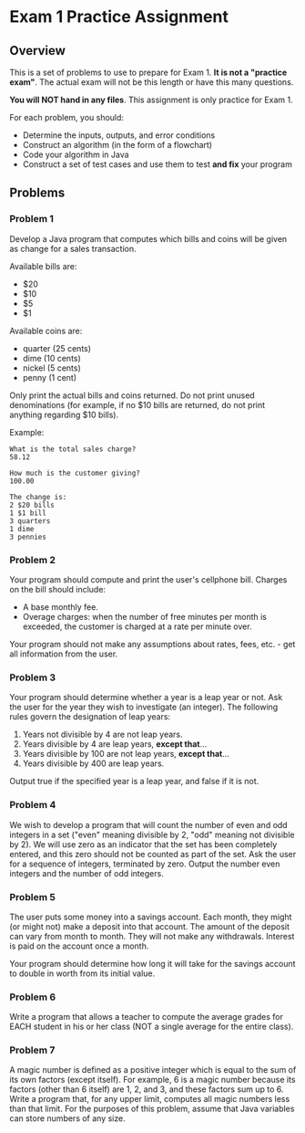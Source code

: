 # Exam 1 Practice Assignment

## Overview

This is a set of problems to use to prepare for Exam 1. **It is not a "practice exam"**. The actual exam will not be this length or have this many questions.

**You will NOT hand in any files**. This assignment is only practice for Exam 1.

For each problem, you should:
* Determine the inputs, outputs, and error conditions
* Construct an algorithm (in the form of a flowchart)
* Code your algorithm in Java
* Construct a set of test cases and use them to test **and fix** your program

## Problems

### Problem 1
Develop a Java program that computes which bills and coins will be given as change for a sales transaction.

Available bills are:
* $20
* $10
* $5
* $1

Available coins are:
* quarter (25 cents)
* dime (10 cents)
* nickel (5 cents)
* penny (1 cent)

Only print the actual bills and coins returned. Do not print unused denominations (for example, if no $10 bills are returned, do not print anything regarding $10 bills).

Example:
```
What is the total sales charge?
58.12

How much is the customer giving?
100.00

The change is:
2 $20 bills
1 $1 bill
3 quarters
1 dime
3 pennies
```

### Problem 2
Your program should compute and print the user's cellphone bill. Charges on the bill should include:
* A base monthly fee.
* Overage charges: when the number of free minutes per month is exceeded, the customer is charged at a rate per minute over.

Your program should not make any assumptions about rates, fees, etc. - get all information from the user.

### Problem 3
Your program should determine whether a year is a leap year or not. Ask the user for the year they wish to investigate (an integer). The following rules govern the designation of leap years:
1. Years not divisible by 4 are not leap years.
2. Years divisible by 4 are leap years, **except that**...
3. Years divisible by 100 are not leap years, **except that**...
4. Years divisible by 400 are leap years.

Output true if the specified year is a leap year, and false if it is not.

### Problem 4
We wish to develop a program that will count the number of even and odd integers in a set ("even" meaning divisible by 2, "odd" meaning not divisible by 2). We will use zero as an indicator that the set has been completely entered, and this zero should not be counted as part of the set. Ask the user for a sequence of integers, terminated by zero. Output the number even integers and the number of odd integers.

### Problem 5
The user puts some money into a savings account. Each month, they might (or might not) make a deposit into that account. The amount of the deposit can vary from month to month. They will not make any withdrawals. Interest is paid on the account once a month.

Your program should determine how long it will take for the savings account to double in worth from its initial value.

### Problem 6
Write a program that allows a teacher to compute the average grades for EACH student in his or her class (NOT a single average for the entire class).

### Problem 7
A magic number is defined as a positive integer which is equal to the sum of its own factors (except itself). For example, 6 is a magic number because its factors (other than 6 itself) are 1, 2, and 3, and these factors sum up to 6. Write a program that, for any upper limit, computes all magic numbers less than that limit. For the purposes of this problem, assume that Java variables can store numbers of any size.
